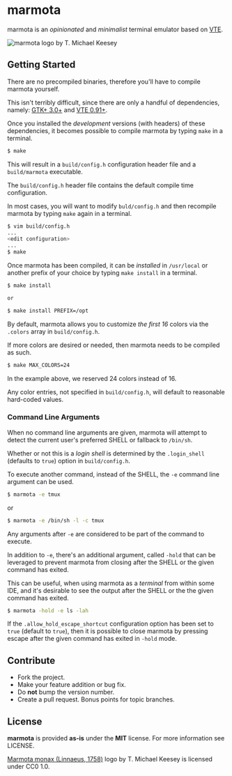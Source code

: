 marmota
=======
marmota is an _opinionated_ and _minimalist_ terminal emulator based on [VTE][1].

![marmota logo by T. Michael Keesey](marmota.png)

Getting Started
---------------
There are no precompiled binaries, therefore you'll have to compile marmota yourself.

This isn't terribly difficult, since there are only a handful of dependencies,
namely: [GTK+ 3.0+][2] and [VTE 0.91+][1].

Once you installed the _development_ versions (with headers) of these dependencies,
it becomes possible to compile marmota by typing `make` in a terminal.

```bash
$ make
```

This will result in a `build/config.h` configuration header file and a `build/marmota` executable.

The `build/config.h` header file contains the default compile time configuration.

In most cases, you will want to modify `buld/config.h` and then recompile marmota
by typing `make` again in a terminal.

```bash
$ vim build/config.h
...
<edit configuration>
...
$ make
```

Once marmota has been compiled, it can be _installed_ in `/usr/local` or
another prefix of your choice by typing `make install` in a terminal.

```bash
$ make install

or

$ make install PREFIX=/opt
```

By default, marmota allows you to customize _the first 16_ colors via the
`.colors` array in `build/config.h`.

If more colors are desired or needed, then marmota needs to be compiled as such.

```bash
$ make MAX_COLORS=24
```

In the example above, we reserved 24 colors instead of 16.

Any color entries, not specified in `build/config.h`, will default to reasonable
hard-coded values.

### Command Line Arguments
When no command line arguments are given, marmota will attempt to detect the current
user's preferred SHELL or fallback to `/bin/sh`.

Whether or not this is a _login shell_ is determined by the `.login_shell`
(defaults to `true`) option in `build/config.h`.

To execute another command, instead of the SHELL, the `-e` command
line argument can be used.

```bash
$ marmota -e tmux
```

or

```bash
$ marmota -e /bin/sh -l -c tmux
```

Any arguments after `-e` are considered to be part of the command to execute.

In addition to `-e`, there's an additional argument, called `-hold` that can be
leveraged to prevent marmota from closing after the SHELL or the given command has
exited.

This can be useful, when using marmota as a _terminal_ from within some IDE, and
it's desirable to see the output after the SHELL or the the given command has
exited.

```bash
$ marmota -hold -e ls -lah
```

If the `.allow_hold_escape_shortcut` configuration option has been set to `true`
(default to `true`), then it is possible to close marmota by pressing escape
after the given command has exited in `-hold` mode.

Contribute
----------
* Fork the project.
* Make your feature addition or bug fix.
* Do **not** bump the version number.
* Create a pull request. Bonus points for topic branches.

License
-------
**marmota** is provided **as-is** under the **MIT** license.
For more information see LICENSE.

[Marmota monax (Linnaeus, 1758)][3] logo by T. Michael Keesey is licensed under CC0 1.0.

[1]: https://gitlab.gnome.org/GNOME/vte
[2]: https://www.gtk.org/
[3]: http://phylopic.org/image/eee50efb-40dc-47d0-b2cb-52a14a5e0e51/
